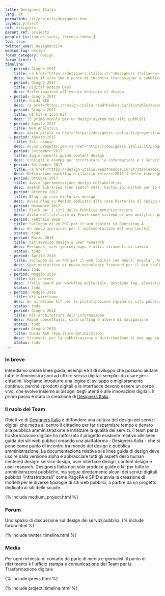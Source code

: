 ```yaml
---
title: Designers Italia
lang: it
permalink: /it/projects/designers.htm
layout: project
ref: designers
parent_ref: projects
people: [matteo-de-santi, lorenzo-fabbri]
toc: true
twitter_user: DesignersITA
medium_tag: design
forum_category: design
forum_limit: 3
timeline:
  - period: Giugno 2017
    title: <a href="https://designers.italia.it/">Designers Italia</a>
    desc: Nasce il sito che è punto di incontro tra designer e pubblica amministrazione
  - period: Giugno 2017
    title: Digital Design Days
    desc: Partecipazione all'evento dedicato al design
  - period: Giugno 2017
    title: Guida SEO
    desc: <a href="https://design-italia.readthedocs.io/it/stable/doc/content-design/seo.html">Indicazioni per la SEO</a> dei siti pubblici
  - period: Giugno 2017
    title: UI kit e Icon Kit
    desc: Il primo modulo per un design system dei siti pubblici
  - period: Agosto 2017
    title: Web Analytics
    desc: Avvio pilota <a href="https://designers.italia.it/progetti/web-analytics/">web analytics open source</a> con 20 siti pubblici
  - period: Agosto 2017
    title: Siti scuole
    desc: Avvio progetto per <a href="https://designers.italia.it/progetti/siti-scuole/">modello siti web delle scuole</a>
  - period: Settembre 2017
    title: Aggiornamenti guida content design
    desc: Consigli e esempi per strutturare le informazioni e i servizi nei siti pubblici
  - period: Settembre 2017
    title: <a href="https://design-italia.readthedocs.io/it/stable/doc/introduzione-linee-guida-design.html">Versionamento linee guida</a>
    desc: Definizione workflow e rilascio release 2017.1 delle linee guida
  - period: Ottobre 2017
    title: Avvio sperimentazione design collaborativo
    desc: Sketch libraries (con Sketch v47), kactus.io, Github per lo UI kit collaborativo
  - period: Ottobre 2017
    title: Blog con case histories design
    desc: Avvio blog su Medium dedicato alle case histories di design dei servizi pubblici
  - period: Novembre 2017
    title: Piwik per i siti della Pubblica Amministrazione
    desc: Avvio dell’utilizzo di Piwik come sistema di web analytics per la Pubblica Amministrazione
  - period: Febbraio 2018
    title: Sviluppo di un POC per il web toolkit in Bootstrap 4
    desc: Un nuovo approccio per l'implementazione del web toolkit
    status: todo
  - period: Marzo 2018
    title: Kit service design e user research
    desc: Personas, user journey maps e altri strumenti di lavoro
    status: todo
  - period: Aprile 2018
    title: Sviluppo di un POC per il web toolkit con React, Angular, Vue.js
    desc: Sperimentazione di nuove tecnologie frontend per il web toolkit
    status: todo
  - period: Maggio 2018
    title: Kit content
    desc: Trello board per workflow editoriale, gestione tag, glossario linguaggio
    status: todo
  - period: Maggio 2018
    title: Kit wireframe 
    desc: Un wireframe kit per la prototipazione rapida di siti pubblici
    status: todo
  - period: Giugno 2018
    title: Kit architettura dell'informazione
    desc: Mappe concettuali, card sorting e albero di navigazione
    status: todo
  - period: Giugno 2018
    title: Guida ASO (App Store Optimization)
    desc: Strumenti per la pubblicazione e distribuzione di una app su App Store e Google Play
    status: todo
---
```


### In breve
Intendiamo creare linee guida, esempi e kit di sviluppo che possano aiutare tutte le Amministrazioni ad  offrire servizi digitali semplici da usare per i cittadini. Vogliamo introdurre una logica di sviluppo e miglioramento continuo, perché i prodotti digitali e le interfacce devono essere un corpo vivo, che evolve insieme ai bisogni degli utenti e alle innovazioni digitali. Il primo passo è stato la creazione di [Designers Italia](https://designers.italia.it).

### Il ruolo del Team
Obiettivo di [Designers Italia](https://designers.italia.it) è diffondere una cultura del design dei servizi digitali che metta al centro il cittadino per far risparmiare tempo e denaro alla pubblica amministrazione e innalzare la qualità dei servizi.
Il team per la trasformazione digitale ha rafforzato il progetto esistente relativo alle linee guida dei siti web pubbici creando una piattaforma - Designers Italia - che si pone come punto di incontro tra mondo del design e pubblica amministrazione. La documentazione relativa alle linee guida di design deve uscire dalla versione alpha e abbracciare tutti gli aspetti dello human centered design: service design, user interface design, content design e user research.
Designers Italia non solo produce guide e kit per tutte le amministrazioni pubbliche, ma segue direttamente alcuni dei servizi digitali pubblici “infrastrutturali” come PagoPA e SPID e avvia la creazione di modelli per le diverse tipologie di siti web pubblici, a partire da un progetto dedicato ai siti delle scuole.


{% include medium_project.html %}

### Forum

Uno spazio di discussione sul design dei servizi pubblici.
{% include forum.html %}

{% include twitter_timeline.html %}

### Media
Per ogni richiesta di contatto da parte di media e giornalisti il punto di riferimento è l'ufficio stampa e comunicazione del Team per la Trasformazione digitale

{% include ipress.html %}
<div id="content-ipress" data-key="01e87bed-f52e-4d6d-af32-c4ea59fd300a" data-lang="it" data-size="100" data-tag="9"></div>
<script type="text/javascript" src="/js/ipress.js"></script>

{% include project_timeline.html %}
